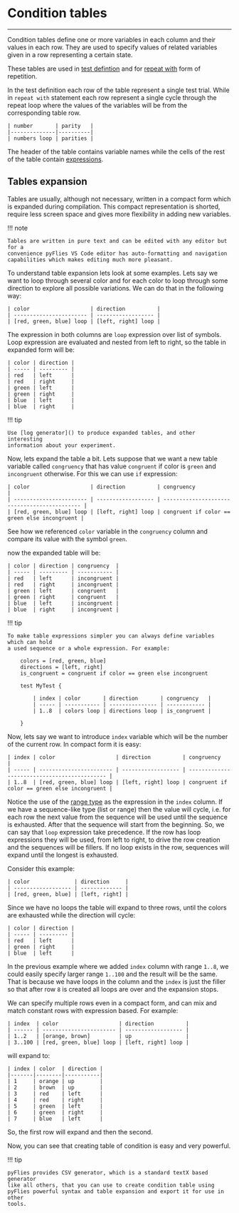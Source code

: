 # Condition tables

---

Condition tables define one or more variables in each column and their values in
each row. They are used to specify values of related variables given in a row
representing a certain state.

These tables are used in [test defintion](test.md) and for [repeat with]() form
of repetition.

In the test definition each row of the table represent a single test trial.
While in `repeat with` statement each row represent a single cycle through the
repeat loop where the values of the variables will be from the corresponding
table row.

    | number       | parity   |
    |--------------|----------|
    | numbers loop | parities |

The header of the table contains variable names while the cells of the rest of
the table contain [expressions](types-expressions.md#expressions).


## Tables expansion

Tables are usually, although not necessary, written in a compact form which is
expanded during compilation. This compact representation is shorted, require
less screen space and gives more flexibility in adding new variables.

!!! note

    Tables are written in pure text and can be edited with any editor but for a
    convenience pyFlies VS Code editor has auto-formatting and navigation
    capabilities which makes editing much more pleasant.

To understand table expansion lets look at some examples. Lets say we want to
loop through several color and for each color to loop through some direction to
explore all possible variations. We can do that in the following way:

    | color                   | direction          |
    | ----------------------- | ------------------ |
    | [red, green, blue] loop | [left, right] loop |


The expression in both columns are `loop` expression over list of symbols. Loop
expression are evaluated and nested from left to right, so the table in expanded
form will be:

    | color | direction |
    | ----- | --------- |
    | red   | left      |
    | red   | right     |
    | green | left      |
    | green | right     |
    | blue  | left      |
    | blue  | right     |
    

!!! tip

    Use [log generator]() to produce expanded tables, and other interesting
    information about your experiment.

Now, lets expand the table a bit. Lets suppose that we want a new table variable
called `congruency` that has value `congruent` if color is `green` and
`incongruent` otherwise. For this we can use `if` expression:

    | color                   | direction          | congruency                                   |
    | ----------------------- | ------------------ | -------------------------------------------- |
    | [red, green, blue] loop | [left, right] loop | congruent if color == green else incongruent |

See how we referenced `color` variable in the `congruency` column and compare
its value with the symbol `green`.

now the expanded table will be:

    | color | direction | congruency  |
    | ----- | --------- | ----------- |
    | red   | left      | incongruent |
    | red   | right     | incongruent |
    | green | left      | congruent   |
    | green | right     | congruent   |
    | blue  | left      | incongruent |
    | blue  | right     | incongruent |
    

!!! tip

    To make table expressions simpler you can always define variables which can hold
    a used sequence or a whole expression. For example:

        colors = [red, green, blue]
        directions = [left, right]
        is_congruent = congruent if color == green else incongruent

        test MyTest {

            | index | color       | direction       | congruency   |
            | ----- | ----------- | --------------- | ------------ |
            | 1..8  | colors loop | directions loop | is_congruent |

        }


Now, lets say we want to introduce `index` variable which will be the number of
the current row. In compact form it is easy:

    | index | color                   | direction          | congruency                                   |
    | ----- | ----------------------- | ------------------ | -------------------------------------------- |
    | 1..8  | [red, green, blue] loop | [left, right] loop | congruent if color == green else incongruent |

Notice the use of the [range type]() as the expression in the `index` column. If
we have a sequence-like type (list or range) then the value will cycle, i.e. for
each row the next value from the sequence will be used until the sequence is
exhausted. After that the sequence will start from the beginning. So, we can say
that `loop` expression take precedence. If the row has loop expressions they
will be used, from left to right, to drive the row creation and the sequences
will be fillers. If no loop exists in the row, sequences will expand until the
longest is exhausted.

Consider this example:

    | color              | direction     |
    | ------------------ | ------------- |
    | [red, green, blue] | [left, right] |

Since we have no loops the table will expand to three rows, until the colors are
exhausted while the direction will cycle:

    | color | direction |
    | ----- | --------- |
    | red   | left      |
    | green | right     |
    | blue  | left      |

In the previous example where we added `index` column with range `1..8`, we
could easily specify larger range `1..100` and the result will be the same. That
is because we have loops in the column and the `index` is just the filler so
that after row `8` is created all loops are over and the expansion stops.

We can specify multiple rows even in a compact form, and can mix and match
constant rows with expression based. For example:

    | index  | color                   | direction          |
    | ------ | ----------------------- | ------------------ |
    | 1..2   | [orange, brown]         | up                 |
    | 3..100 | [red, green, blue] loop | [left, right] loop |

will expand to:

    | index | color  | direction |
    |-------|--------|-----------|
    | 1     | orange | up        |
    | 2     | brown  | up        |
    | 3     | red    | left      |
    | 4     | red    | right     |
    | 5     | green  | left      |
    | 6     | green  | right     |
    | 7     | blue   | left      |
    
So, the first row will expand and then the second.

Now, you can see that creating table of condition is easy and very powerful.

!!! tip

    pyFlies provides CSV generator, which is a standard textX based generator
    like all others, that you can use to create condition table using
    pyFlies powerful syntax and table expansion and export it for use in other
    tools.
